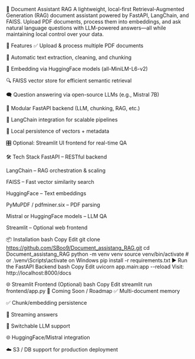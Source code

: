 🧠 Document Assistant RAG
A lightweight, local-first Retrieval-Augmented Generation (RAG) document assistant powered by FastAPI, LangChain, and FAISS. Upload PDF documents, process them into embeddings, and ask natural language questions with LLM-powered answers—all while maintaining local control over your data.

🚀 Features
✅ Upload & process multiple PDF documents

📄 Automatic text extraction, cleaning, and chunking

🧠 Embedding via HuggingFace models (all-MiniLM-L6-v2)

🔍 FAISS vector store for efficient semantic retrieval

🗨️ Question answering via open-source LLMs (e.g., Mistral 7B)

🧱 Modular FastAPI backend (LLM, chunking, RAG, etc.)

🧩 LangChain integration for scalable pipelines

💾 Local persistence of vectors + metadata

🎛️ Optional: Streamlit UI frontend for real-time QA

🛠 Tech Stack
FastAPI – RESTful backend

LangChain – RAG orchestration & scaling

FAISS – Fast vector similarity search

HuggingFace – Text embeddings

PyMuPDF / pdfminer.six – PDF parsing

Mistral or HuggingFace models – LLM QA

Streamlit – Optional web frontend

📦 Installation
bash
Copy
Edit
git clone https://github.com/SBoo9/Document_assistang_RAG.git
cd Document_assistang_RAG
python -m venv venv
source venv/bin/activate  # or .\venv\Scripts\activate on Windows
pip install -r requirements.txt
▶️ Run the FastAPI Backend
bash
Copy
Edit
uvicorn app.main:app --reload
Visit: http://localhost:8000/docs

🌐 Streamlit Frontend (Optional)
bash
Copy
Edit
streamlit run frontend/app.py
🧩 Coming Soon / Roadmap
✅ Multi-document memory

✅ Chunk/embedding persistence

🔄 Streaming answers

🔌 Switchable LLM support

🌐 HuggingFace/Mistral integration

☁️ S3 / DB support for production deployment